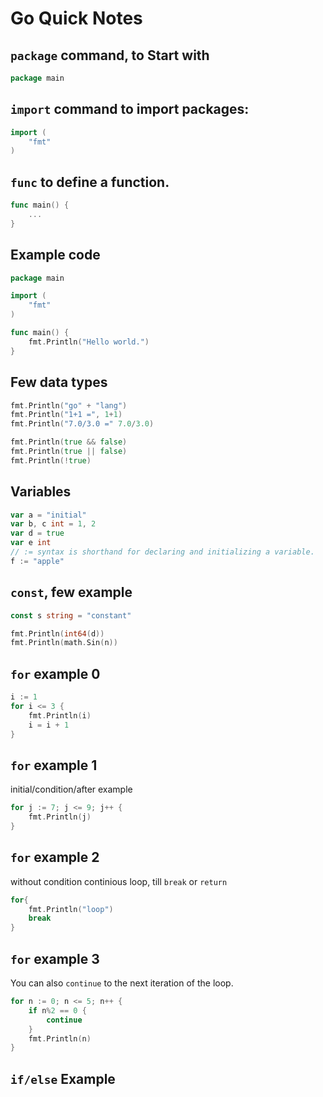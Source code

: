 # Go Quick Notes

## `package` command, to Start with 

```go
package main
```
## `import` command to import packages:

```go
import (
    "fmt"
)
```


## `func` to define a function.

```go
func main() {
    ...
}

```

## Example code

```go
package main

import (
    "fmt"
)

func main() {
    fmt.Println("Hello world.")
}
```

## Few data types

```go
fmt.Println("go" + "lang")
fmt.Println("1+1 =", 1+1)
fmt.Println("7.0/3.0 =" 7.0/3.0)

fmt.Println(true && false)
fmt.Println(true || false)
fmt.Println(!true)
```

## Variables

```go
var a = "initial"
var b, c int = 1, 2
var d = true
var e int
// := syntax is shorthand for declaring and initializing a variable. 
f := "apple"
```

## `const`, few example

```go
const s string = "constant"

fmt.Println(int64(d))
fmt.Println(math.Sin(n))

```

## `for` example 0

```go
i := 1
for i <= 3 {
    fmt.Println(i)
    i = i + 1
}
```

## `for` example 1

initial/condition/after example

```go
for j := 7; j <= 9; j++ {
    fmt.Println(j)
}
```

## `for` example 2
without condition continious loop, till `break` or `return`

```go
for{
    fmt.Println("loop")
    break
}
```

## `for` example 3
You can also `continue` to the next iteration of the loop.

```go
for n := 0; n <= 5; n++ {
    if n%2 == 0 {
        continue
    }
    fmt.Println(n)
}
```


## `if/else` Example

